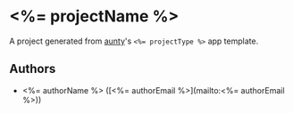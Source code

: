 # <%= projectName %>

A project generated from [aunty](https://github.com/abcnews/aunty)'s `<%= projectType %>` app template.

## Authors

- <%= authorName %> ([<%= authorEmail %>](mailto:<%= authorEmail %>))
